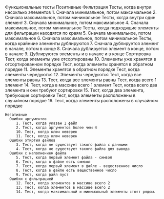  Функциональные тесты
    Позитивные
      Фильтрация
         Тесты, когда внутри несоклько элементов
            1. Сначала минимальное, потом максимальное
            2. Сначала максимальное, потом минимальное
         Тесты, когда внутри один элемент
            3. Сначала минимальное, потом максимальное
            4. Сначала максимальное, потом минимальное
         Тесты, когда подходящие элементы для фильтрации находятся по краям
            5. Сначала минимальное, потом максимальное
            6. Сначала максимальное, потом минимальное 
         Тесты, когда крайниие элементы дублируются
            7. Сначала дублируется элемент в начале, потом в конце
            8. Сначала дублируется элемент в конце, потом в начале
            9. Дублируются элементы и в начале и в конце
      Сортировка
         Тест, когда элементы уже отсортированы
            10. Элементы уже хранятся в отсортированном порядке
         Тест, когда элементы хранятся в обратном порядке
            11. Элементы хранятся в обратном порядке
         Тест, когда элементы чередуются
            12. Элементы чередуются
         Тест, когда все элементы равны
            13. Тест, когда все элементы равны
         Тест, когда всего 1 элемент
            14. Тест, когда в массиве всего 1 элемент
         Тест, когда всего два элемента и они требуют сортировки
            15. Тест, когда два элемента, требующие сортировки
         Тест, когда элементы расположены в случайном порядке
            16. Тест, когда элементы расположены в случайном порядке

    Негативные
      Ошибки аргументов
         1. Тест, когда указан 1 файл
         2. Тест, когда аргументов более чем 4
         10. Тест, когда ключ неверен
         11. Тест, когда ключ неверен
      Ошибки откртия файлов
         3. Тест, когда не существует такого файла с данными
         4. Тест, когда не существует такого файла для вывода
      Ошибки с наполнением файла
         5. Тест, когда первый элемент файла - символ
         6. Тест, когда в файле есть символ
         7. Тест, когда первый элемент в файле - вещественное число
         8. Тест, когда в файле есть вещественное число
         9. Тест, когда файл пуст
      Ошибки с фильтрацией
         12. Тест, когда элементов в массиве всего 2
         13. Тест, когда элементов в массиве всего 2
         14. Тест, когда максимальный и минимальный элементы стоят рядом.